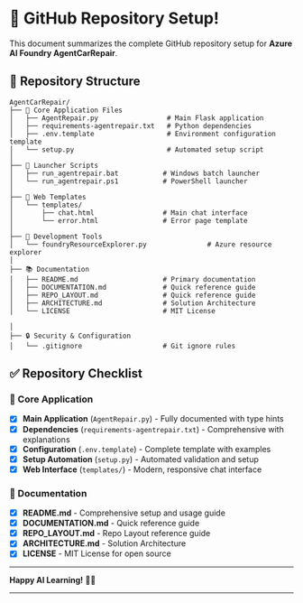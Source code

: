 # 🎉 GitHub Repository Setup!

This document summarizes the complete GitHub repository setup for **Azure AI Foundry AgentCarRepair**.

## 📁 Repository Structure

```
AgentCarRepair/
├── 📄 Core Application Files
│   ├── AgentRepair.py                 # Main Flask application
│   ├── requirements-agentrepair.txt   # Python dependencies
│   ├── .env.template                  # Environment configuration template
│   └── setup.py                       # Automated setup script
│
├── 🚀 Launcher Scripts
│   ├── run_agentrepair.bat           # Windows batch launcher
│   └── run_agentrepair.ps1           # PowerShell launcher
│
├── 🎨 Web Templates
│   └── templates/
│       ├── chat.html                 # Main chat interface
│       └── error.html                # Error page template
│
├── 🔧 Development Tools
│   └── foundryResourceExplorer.py               # Azure resource explorer
│
├── 📚 Documentation
│   ├── README.md                     # Primary documentation
│   ├── DOCUMENTATION.md              # Quick reference guide
│   ├── REPO_LAYOUT.md                # Quick reference guide
│   ├── ARCHITECTURE.md               # Solution Architecture
│   └── LICENSE                       # MIT License

│
├── 🔒 Security & Configuration
│   └── .gitignore                    # Git ignore rules

```

## ✅ Repository Checklist

### 🔧 Core Application
- [x] **Main Application** (`AgentRepair.py`) - Fully documented with type hints
- [x] **Dependencies** (`requirements-agentrepair.txt`) - Comprehensive with explanations
- [x] **Configuration** (`.env.template`) - Complete template with examples
- [x] **Setup Automation** (`setup.py`) - Automated validation and setup
- [x] **Web Interface** (`templates/`) - Modern, responsive chat interface

### 📖 Documentation
- [x] **README.md** - Comprehensive setup and usage guide
- [x] **DOCUMENTATION.md** - Quick reference guide
- [x] **REPO_LAYOUT.md** - Repo Layout reference guide
- [x] **ARCHITECTURE.md** - Solution Architecture
- [x] **LICENSE** - MIT License for open source

---

**Happy AI Learning!** 🚗💡

---
